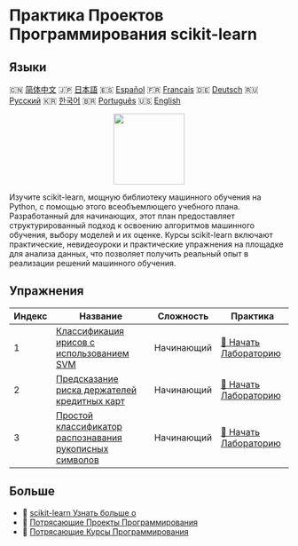 # Практика Проектов Программирования scikit-learn

## Языки

🇨🇳 [简体中文](README_zh.md) 🇯🇵 [日本語](README_ja.md) 🇪🇸 [Español](README_es.md) 🇫🇷 [Français](README_fr.md) 🇩🇪 [Deutsch](README_de.md) 🇷🇺 [Русский](README_ru.md) 🇰🇷 [한국어](README_ko.md) 🇧🇷 [Português](README_pt.md) 🇺🇸 [English](README.md) 

<div align="center">
<img width="128px" src="https://file.labex.io/path/N7q3t9dfWfEY.png">
</div>

Изучите scikit-learn, мощную библиотеку машинного обучения на Python, с помощью этого всеобъемлющего учебного плана. Разработанный для начинающих, этот план предоставляет структурированный подход к освоению алгоритмов машинного обучения, выбору моделей и их оценке. Курсы scikit-learn включают практические, невидеоуроки и практические упражнения на площадке для анализа данных, что позволяет получить реальный опыт в реализации решений машинного обучения.

## Упражнения

|   Индекс | Название                                                                                                                                           | Сложность   | Практика                                                                                                         |
|----------|----------------------------------------------------------------------------------------------------------------------------------------------------|-------------|------------------------------------------------------------------------------------------------------------------|
|        1 | [Классификация ирисов с использованием SVM](https://labex.io/ru/courses/project-classifying-iris-using-svm)                                        | Начинающий  | [🚀 Начать Лабораторию](https://labex.io/ru/courses/project-classifying-iris-using-svm)                          |
|        2 | [Предсказание риска держателей кредитных карт](https://labex.io/ru/courses/project-credit-card-holder-risk-prediction)                             | Начинающий  | [🚀 Начать Лабораторию](https://labex.io/ru/courses/project-credit-card-holder-risk-prediction)                  |
|        3 | [Простой классификатор распознавания рукописных символов](https://labex.io/ru/courses/project-simple-handwritten-character-recognition-classifier) | Начинающий  | [🚀 Начать Лабораторию](https://labex.io/ru/courses/project-simple-handwritten-character-recognition-classifier) |

## Больше

- 🔗 [scikit-learn Узнать больше о](https://labex.io/ru/skilltrees/sklearn)
- 🔗 [Потрясающие Проекты Программирования](https://github.com/labex-labs/awesome-programming-projects)
- 🔗 [Потрясающие Курсы Программирования](https://github.com/labex-labs/awesome-programming-courses)

